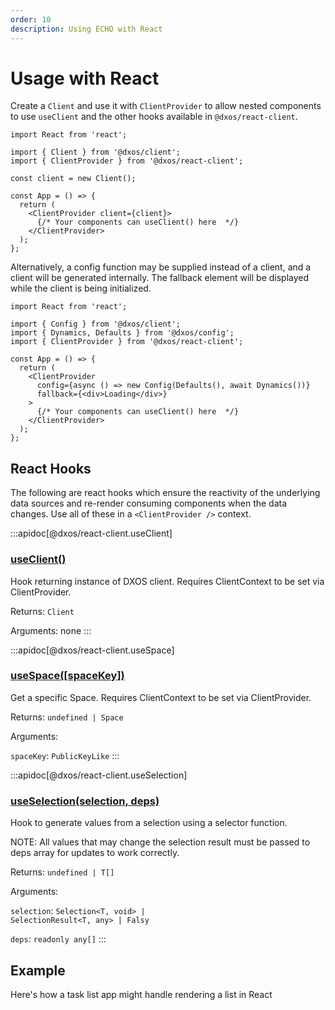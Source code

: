 ```yaml
---
order: 10
description: Using ECHO with React
---
```


# Usage with React

Create a `Client` and use it with `ClientProvider` to allow nested components to use `useClient` and the other hooks available in `@dxos/react-client`.

```tsx file=./snippets/create-client-react.tsx#L5-
import React from 'react';

import { Client } from '@dxos/client';
import { ClientProvider } from '@dxos/react-client';

const client = new Client();

const App = () => {
  return (
    <ClientProvider client={client}>
      {/* Your components can useClient() here  */}
    </ClientProvider>
  );
};
```

Alternatively, a config function may be supplied instead of a client, and a client will be generated internally. The fallback element will be displayed while the client is being initialized.

```tsx file=./snippets/create-client-react-with-config.tsx#L5-
import React from 'react';

import { Config } from '@dxos/client';
import { Dynamics, Defaults } from '@dxos/config';
import { ClientProvider } from '@dxos/react-client';

const App = () => {
  return (
    <ClientProvider
      config={async () => new Config(Defaults(), await Dynamics())}
      fallback={<div>Loading</div>}
    >
      {/* Your components can useClient() here  */}
    </ClientProvider>
  );
};
```

## React Hooks 
The following are react hooks which ensure the reactivity of the underlying data sources and re-render consuming components when the data changes. Use all of these in a `<ClientProvider />` context.

:::apidoc[@dxos/react-client.useClient]
### [useClient()](https://github.com/dxos/protocols/blob/main/packages/sdk/react-client/src/client/ClientContext.tsx#L32)

Hook returning instance of DXOS client.
Requires ClientContext to be set via ClientProvider.

Returns: <code>Client</code>

Arguments: none
:::

:::apidoc[@dxos/react-client.useSpace]
### [useSpace(\[spaceKey\])](https://github.com/dxos/protocols/blob/main/packages/sdk/react-client/src/echo/useSpaces.ts#L16)

Get a specific Space.
Requires ClientContext to be set via ClientProvider.

Returns: <code>undefined | Space</code>

Arguments:

`spaceKey`: <code>PublicKeyLike</code>
:::

:::apidoc[@dxos/react-client.useSelection]
### [useSelection(selection, deps)](https://github.com/dxos/protocols/blob/main/packages/sdk/react-client/src/echo/useSelection.ts#L20)

Hook to generate values from a selection using a selector function.

NOTE:
All values that may change the selection result  must be passed to deps array
for updates to work correctly.

Returns: <code>undefined | T\[]</code>

Arguments:

`selection`: <code>Selection\<T, void> | SelectionResult\<T, any> | Falsy</code>

`deps`: <code>readonly any\[]</code>
:::

## Example

Here's how a task list app might handle rendering a list in React

